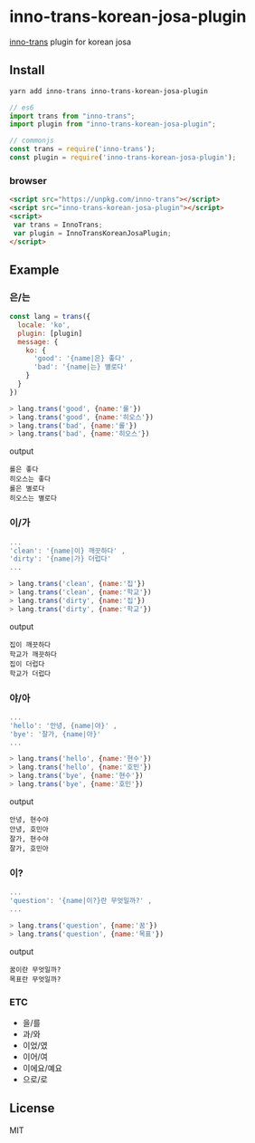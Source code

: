# inno-trans-korean-josa-plugin
[inno-trans](https://github.com/skt-t1-byungi/inno-trans) plugin for korean josa

## Install
```sh
yarn add inno-trans inno-trans-korean-josa-plugin
```
```js
// es6
import trans from "inno-trans";
import plugin from "inno-trans-korean-josa-plugin";

// commonjs
const trans = require('inno-trans');
const plugin = require('inno-trans-korean-josa-plugin');
```

### browser
```html
<script src="https://unpkg.com/inno-trans"></script>
<script src="inno-trans-korean-josa-plugin"></script>
<script>
 var trans = InnoTrans;
 var plugin = InnoTransKoreanJosaPlugin;
</script>
```

## Example
### 은/는
```js
const lang = trans({
  locale: 'ko',
  plugin: [plugin]
  message: {
    ko: { 
      'good': '{name|은} 좋다' ,
      'bad': '{name|는} 별로다' 
    }
  }
})

> lang.trans('good', {name:'롤'})
> lang.trans('good', {name:'히오스'})
> lang.trans('bad', {name:'롤'})
> lang.trans('bad', {name:'히오스'})
```
output
```
롤은 좋다
히오스는 좋다
롤은 별로다
히오스는 별로다
```

### 이/가
```js
...
'clean': '{name|이} 깨끗하다' ,
'dirty': '{name|가} 더럽다' 
...

> lang.trans('clean', {name:'집'})
> lang.trans('clean', {name:'학교'})
> lang.trans('dirty', {name:'집'})
> lang.trans('dirty', {name:'학교'})
```
output
```
집이 깨끗하다
학교가 깨끗하다
집이 더럽다
학교가 더럽다
```

### 야/아
```js
...
'hello': '안녕, {name|야}' ,
'bye': '잘가, {name|아}' 
...

> lang.trans('hello', {name:'현수'})
> lang.trans('hello', {name:'호민'})
> lang.trans('bye', {name:'현수'})
> lang.trans('bye', {name:'호민'})
```
output
```
안녕, 현수야
안녕, 호민아
잘가, 현수야
잘가, 호민아
```

### 이?
```js
...
'question': '{name|이?}란 무엇일까?' ,
...

> lang.trans('question', {name:'꿈'})
> lang.trans('question', {name:'목표'})
```
output
```
꿈이란 무엇일까?
목표란 무엇일까?
```

### ETC
- 을/를
- 과/와
- 이었/였
- 이어/여
- 이에요/예요
- 으로/로

## License
MIT